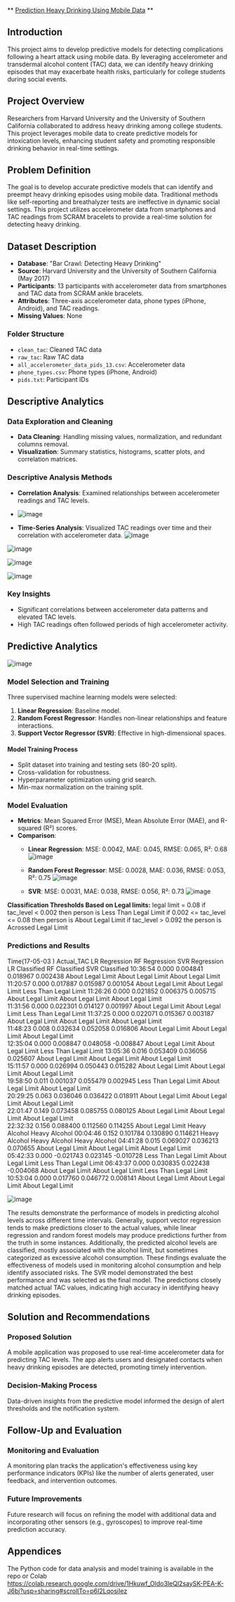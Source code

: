 
**
[Prediction Heavy Drinking Using Mobile Data](https://github.com/mertmetin1/Detecting-Heavy-Drinking-Using-Mobile-Data/files/15411248/Prediction.Heavy.Drinking.Using.Mobile.Data.pdf)
**
## Introduction

This project aims to develop predictive models for detecting complications following a heart attack using mobile data. By leveraging accelerometer and transdermal alcohol content (TAC) data, we can identify heavy drinking episodes that may exacerbate health risks, particularly for college students during social events.

## Project Overview

Researchers from Harvard University and the University of Southern California collaborated to address heavy drinking among college students. This project leverages mobile data to create predictive models for intoxication levels, enhancing student safety and promoting responsible drinking behavior in real-time settings.

## Problem Definition

The goal is to develop accurate predictive models that can identify and preempt heavy drinking episodes using mobile data. Traditional methods like self-reporting and breathalyzer tests are ineffective in dynamic social settings. This project utilizes accelerometer data from smartphones and TAC readings from SCRAM bracelets to provide a real-time solution for detecting heavy drinking.

## Dataset Description

- **Database**: "Bar Crawl: Detecting Heavy Drinking"
- **Source**: Harvard University and the University of Southern California (May 2017)
- **Participants**: 13 participants with accelerometer data from smartphones and TAC data from SCRAM ankle bracelets.
- **Attributes**: Three-axis accelerometer data, phone types (iPhone, Android), and TAC readings.
- **Missing Values**: None

### Folder Structure

- `clean_tac`: Cleaned TAC data
- `raw_tac`: Raw TAC data
- `all_accelerometer_data_pids_13.csv`: Accelerometer data
- `phone_types.csv`: Phone types (iPhone, Android)
- `pids.txt`: Participant IDs

## Descriptive Analytics

### Data Exploration and Cleaning

- **Data Cleaning**: Handling missing values, normalization, and redundant columns removal.
- **Visualization**: Summary statistics, histograms, scatter plots, and correlation matrices.

### Descriptive Analysis Methods

- **Correlation Analysis**: Examined relationships between accelerometer readings and TAC levels.
- ![image](https://github.com/mertmetin1/Detecting-Heavy-Drinking-Using-Mobile-Data/assets/98667673/d013c21e-9970-44a6-847d-adac29d2c110)

- **Time-Series Analysis**: Visualized TAC readings over time and their correlation with accelerometer data.
![image](https://github.com/mertmetin1/Detecting-Heavy-Drinking-Using-Mobile-Data/assets/98667673/5ef7e0ea-4746-4783-a2e5-b0ea17cf9291)

![image](https://github.com/mertmetin1/Detecting-Heavy-Drinking-Using-Mobile-Data/assets/98667673/97f3c3f8-a03c-4ffe-8316-77715a253643)

![image](https://github.com/mertmetin1/Detecting-Heavy-Drinking-Using-Mobile-Data/assets/98667673/ce0ab6a9-75e9-4018-824e-0fee692b0c53)

![image](https://github.com/mertmetin1/Detecting-Heavy-Drinking-Using-Mobile-Data/assets/98667673/f6a37ffb-73d4-4da3-b934-50d3e54275d1)

### Key Insights

- Significant correlations between accelerometer data patterns and elevated TAC levels.
- High TAC readings often followed periods of high accelerometer activity.

## Predictive Analytics

![image](https://github.com/mertmetin1/Detecting-Heavy-Drinking-Using-Mobile-Data/assets/98667673/9b3d414f-e776-463a-ae8a-d49f862c6235)

### Model Selection and Training

Three supervised machine learning models were selected:
1. **Linear Regression**: Baseline model.
2. **Random Forest Regressor**: Handles non-linear relationships and feature interactions.
3. **Support Vector Regressor (SVR)**: Effective in high-dimensional spaces.

#### Model Training Process

- Split dataset into training and testing sets (80-20 split).
- Cross-validation for robustness.
- Hyperparameter optimization using grid search.
- Min-max normalization on the training split.

### Model Evaluation

- **Metrics**: Mean Squared Error (MSE), Mean Absolute Error (MAE), and R-squared (R²) scores.
- **Comparison**:
  - **Linear Regression**: MSE: 0.0042, MAE: 0.045, RMSE: 0.065, R²: 0.68
    ![image](https://github.com/mertmetin1/Detecting-Heavy-Drinking-Using-Mobile-Data/assets/98667673/715e08fc-5191-4565-bff7-71eb66ae8234)

  - **Random Forest Regressor**: MSE: 0.0028, MAE: 0.036, RMSE: 0.053, R²: 0.75
    ![image](https://github.com/mertmetin1/Detecting-Heavy-Drinking-Using-Mobile-Data/assets/98667673/4f6e26cb-5055-42a9-874f-aacd12e92ca7)

  - **SVR**: MSE: 0.0031, MAE: 0.038, RMSE: 0.056, R²: 0.73
    ![image](https://github.com/mertmetin1/Detecting-Heavy-Drinking-Using-Mobile-Data/assets/98667673/e36b6c0e-e41e-4f8e-b565-4b2aca2ff46e)

**Classification Thresholds Based on Legal limits:**
  legal limit = 0.08
   if tac_level < 0.002 then person is Less Than Legal Limit
   if 0.002 <= tac_level <= 0.08 then person is About Legal Limit
   if  tac_level > 0.092 the person is Acrossed Legal Limit


### Predictions and Results

Time(17-05-03 ) Actual_TAC      LR Regression        RF Regression      SVR Regression      LR Classified	               RF Classified	               SVR Classified
10:36:54         	   0.000      	0.004841        	  0.018967     	0.002438       	About Legal Limit   		About Legal Limit   		About Legal Limit    
11:20:57        	   0.000      	0.017887        	  0.015987     	0.001054       	About Legal Limit   		About Legal Limit   		Less Than Legal Limit
11:26:26          	 0.000     	0.021852        	  0.006375     	0.005715       	About Legal Limit   		About Legal Limit   		About Legal Limit    
11:31:56        	   0.000      	0.022301        	  0.014127     	0.001997       	About Legal Limit   		About Legal Limit   		Less Than Legal Limit
11:37:25     	       0.000      	0.022071       	   0.015367     	0.003187       	About Legal Limit   		About Legal Limit   		About Legal Limit    
11:48:23       	     0.008      	0.032634       	   0.052058     	0.016806       	About Legal Limit   		About Legal Limit   		About Legal Limit    
12:35:04             0.000      	0.008847       	   0.048058    	-0.008847       	About Legal Limit   		About Legal Limit   		Less Than Legal Limit
13:05:36       	     0.016      	0.053409       	   0.036056     	0.025607       	About Legal Limit   		About Legal Limit   		About Legal Limit    
15:11:57       	     0.000      	0.026994       	   0.050443     	0.015282       	About Legal Limit   		About Legal Limit   		About Legal Limit    
19:58:50       	     0.011      	0.001037      	    0.055479     	0.002945       	Less Than Legal Limit  About Legal Limit   	    About Legal Limit    
20:29:25      	     0.063      	0.036046      	    0.036422     	0.018911       	About Legal Limit   		About Legal Limit   		About Legal Limit    
22:01:47      	     0.149      	0.073458       	   0.085755     	0.080125       	About Legal Limit   		About Legal Limit   		About Legal Limit    
22:32:32      	     0.156      	0.088400      	    0.112560     	0.114255       	About Legal Limit   		Heavy Alcohol           Heavy Alcohol
00:04:46         	   0.152      	0.101784      	    0.130890     	0.114621       	Heavy Alcohol            Heavy Alcohol          Heavy Alcohol
04:41:28             0.015      	0.069027       	   0.036213     	0.070655       	About Legal Limit   		About Legal Limit   		About Legal Limit    
05:42:33             0.000     	-0.021743      	     0.023145    	-0.010728       	Less Than Legal Limit     About Legal Limit  	 	Less Than Legal Limit
06:43:37         	   0.000      	0.030835        	  0.022438    	-0.004068       	About Legal Limit   		About Legal Limit  	 	Less Than Legal Limit
10:53:04         	   0.000      	0.017760      	    0.046772     	0.008141       	About Legal Limit   		About Legal Limit   		About Legal Limit    

![image](https://github.com/mertmetin1/Detecting-Heavy-Drinking-Using-Mobile-Data/assets/98667673/268b162c-a790-4795-8ea3-0ad60583d871)

The results demonstrate the performance of models in predicting alcohol levels across different time intervals. Generally, support vector regression tends to make predictions closer to the actual values, while linear regression and random forest models may produce predictions further from the truth in some instances. Additionally, the predicted alcohol levels are classified, mostly associated with the alcohol limit, but sometimes categorized as excessive alcohol consumption. These findings evaluate the effectiveness of models used in monitoring alcohol consumption and help identify associated risks.
The SVR model demonstrated the best performance and was selected as the final model. The predictions closely matched actual TAC values, indicating high accuracy in identifying heavy drinking episodes.

## Solution and Recommendations

### Proposed Solution

A mobile application was proposed to use real-time accelerometer data for predicting TAC levels. The app alerts users and designated contacts when heavy drinking episodes are detected, promoting timely intervention.

### Decision-Making Process

Data-driven insights from the predictive model informed the design of alert thresholds and the notification system.

## Follow-Up and Evaluation

### Monitoring and Evaluation

A monitoring plan tracks the application's effectiveness using key performance indicators (KPIs) like the number of alerts generated, user feedback, and intervention outcomes.

### Future Improvements

Future research will focus on refining the model with additional data and incorporating other sensors (e.g., gyroscopes) to improve real-time prediction accuracy.

## Appendices

The Python code for data analysis and model training is available in the repo or Colab
https://colab.research.google.com/drive/1Hkuwf_Oldo3IeQl2saySK-PEA-K-J6bj?usp=sharing#scrollTo=p6I2LqosiIez
